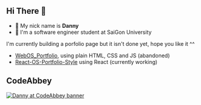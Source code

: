 ## Hi There 👋

- 🌱 My nick name is **Danny**
- 🔭 I'm a software engineer student at SaiGon University

I'm currently building a porfolio page but it isn't done yet, hope you like it ^^

- [WebOS_Portfolio](https://web-os-portfolio.vercel.app/), using plain HTML, CSS and JS (abandoned)
- [React-OS-Portfolio-Style](https://os-portfolio-style.vercel.app/) using React (currently working)

## CodeAbbey
[![Danny at CodeAbbey banner](https://www.codeabbey.com/index/user_banner/dannyt.png)](https://www.codeabbey.com/index/user_profile/dannyt)
